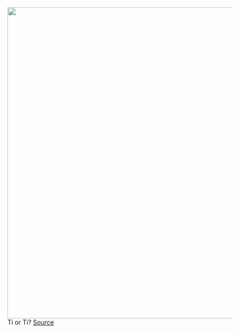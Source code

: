 <img src='https://cdn.vox-cdn.com/uploads/chorus_image/image/50858597/tldr-logo.1473954443.png' width='700px' /><br/>
Ti or Ti?
<a href='https://www.theverge.com/tldr/2022/1/4/22867318/nvidia-rtx-3090-ti-tie-tee-eye-pronunciation-gpu'> Source <a/>